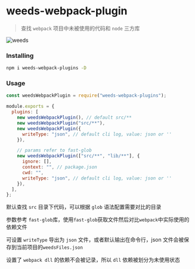 # weeds-webpack-plugin

> 查找 `webpack` 项目中未被使用的代码和 `node` 三方库

![weeds](https://qiniu-image.qtshe.com/1635910463309_658.png)

### Installing

```bash
npm i weeds-webpack-plugins -D
```

### Usage

```javascript
const weedsWebpackPlugin = require("weeds-webpack-plugins");

module.exports = {
  plugins: [
    new weedsWebpackPlugin(), // default src/**
    new weedsWebpackPlugin("src/**"),
    new weedsWebpackPlugin({
      writeType: "json", // default cli log, value: json or ''
    }),

    // params refer to fast-glob
    new weedsWebpackPlugin(["src/**", "lib/**"], {
      ignore: [],
      context: "", // package.json
      cwd: "",
      writeType: "json", // default cli log, value: json or ''
    }),
  ],
};
```

默认查找 `src` 目录下代码，可以根据 `glob` 语法配置需要对比的目录

参数参考 `fast-glob`库，使用`fast-glob`获取文件然后对比`webpack`中实际使用的依赖文件

可设置 `writeType` 导出为 `json` 文件，或者默认输出在命令行，json 文件会被保存到当前项目的`weedsFiles.json`

设置了 `webpack dll` 的依赖不会被记录，所以 `dll` 依赖被划分为未使用状态
